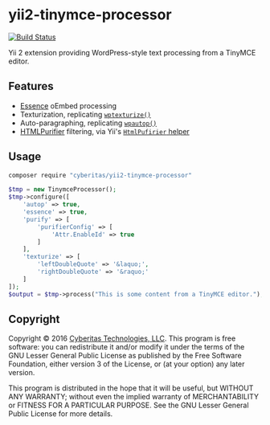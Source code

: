 # yii2-tinymce-processor

[![Build Status](https://travis-ci.org/Cyberitas/yii2-tinymce-processor.svg?branch=master)](https://travis-ci.org/Cyberitas/yii2-tinymce-processor)

Yii 2 extension providing WordPress-style text processing from a TinyMCE editor.

## Features

- [Essence][] oEmbed processing
- Texturization, replicating [`wptexturize()`](https://codex.wordpress.org/Function_Reference/wptexturize)
- Auto-paragraphing, replicating [`wpautop()`](https://codex.wordpress.org/Function_Reference/wpautop)
- [HTMLPurifier][] filtering, via Yii's [`HtmlPufirier` helper](http://www.yiiframework.com/doc-2.0/yii-helpers-htmlpurifier.html)

## Usage

```bash
composer require "cyberitas/yii2-tinymce-processor"
```

```php
$tmp = new TinymceProcessor();
$tmp->configure([
    'autop' => true,
    'essence' => true,
    'purify' => [
        'purifierConfig' => [
            'Attr.EnableId' => true
        ]
    ],
    'texturize' => [
        'leftDoubleQuote' => '&laquo;',
        'rightDoubleQuote' => '&raquo;'
    ]
]);
$output = $tmp->process("This is some content from a TinyMCE editor.");
```

## Copyright

Copyright © 2016 [Cyberitas Technologies, LLC][]. This program is free software:
you can redistribute it and/or modify it under the terms of the GNU Lesser
General Public License as published by the Free Software Foundation, either
version 3 of the License, or (at your option) any later version.

This program is distributed in the hope that it will be useful, but WITHOUT ANY
WARRANTY; without even the implied warranty of MERCHANTABILITY or FITNESS FOR A
PARTICULAR PURPOSE. See the GNU Lesser General Public License for more details.

[Essence]: http://essence.github.io/essence/
[HTMLPurifier]: http://htmlpurifier.org/
[Cyberitas Technologies, LLC]: http://www.cyberitas.com/
